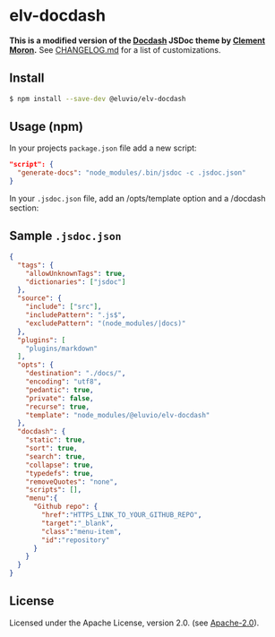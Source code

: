 # elv-docdash

**This is a modified version of the [Docdash](docdashhttps://github.com/clenemt/docdash) JSDoc theme by [Clement Moron](https://github.com/clenemt).** See [CHANGELOG.md](./CHANGELOG.md) for a list of customizations.


## Install

```bash
$ npm install --save-dev @eluvio/elv-docdash
```

## Usage (npm)
In your projects `package.json` file add a new script:

```json
"script": {
  "generate-docs": "node_modules/.bin/jsdoc -c .jsdoc.json"
}
```

In your `.jsdoc.json` file, add an /opts/template option and a /docdash section:

## Sample `.jsdoc.json`

```json
{
  "tags": {
    "allowUnknownTags": true,
    "dictionaries": ["jsdoc"]
  },
  "source": {
    "include": ["src"],
    "includePattern": ".js$",
    "excludePattern": "(node_modules/|docs)"
  },
  "plugins": [
    "plugins/markdown"
  ],
  "opts": {
    "destination": "./docs/",
    "encoding": "utf8",
    "pedantic": true,
    "private": false,
    "recurse": true,
    "template": "node_modules/@eluvio/elv-docdash"
  },
  "docdash": {
    "static": true,
    "sort": true,
    "search": true,
    "collapse": true,
    "typedefs": true,
    "removeQuotes": "none",
    "scripts": [],
    "menu":{
      "Github repo": {
        "href":"HTTPS_LINK_TO_YOUR_GITHUB_REPO",
        "target":"_blank",
        "class":"menu-item",
        "id":"repository"
      }
    }
  }
}
```

## License
Licensed under the Apache License, version 2.0. (see [Apache-2.0](LICENSE.md)).

